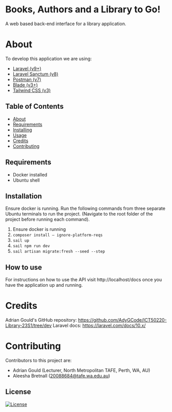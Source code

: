 # Books, Authors and a Library to Go!
 
A web based back-end interface for a library application.

# About

To develop this application we are using:
- [Laravel (v9+)](https://laravel.com)
- [Laravel Sanctum (v8)](https://laravel.com/docs/9.x/sanctum)
- [Postman (v7)]()
- [Blade (v3+)](https://laravel.com/docs/9.x/blade)
- [Tailwind CSS (v3)](https://tailwindcss.com)


## Table of Contents

- [About](#about)
- [Requirements](#requirements)
- [Installing](#installation)
- [Usage](#how-to-use)
- [Credits](#credits)
- [Contributing](#contributing)

## Requirements

- Docker installed
- Ubuntu shell


## Installation

Ensure docker is running.
Run the following commands from three separate Ubuntu terminals to run the project.
(Navigate to the root folder of the project before running each command).
1. Ensure docker is running
2. `composer install — ignore-platform-reqs`
2. `sail up`
3. `sail npm run dev`
4. `sail artisan migrate:fresh --seed --step`


## How to use
For instructions on how to use the API visit http://localhost/docs once you have the application up and running.

# Credits

Adrian Gould's GitHub repository: https://github.com/AdyGCode/ICT50220-Library-23S1/tree/dev 
Laravel docs: https://laravel.com/docs/10.x/

# Contributing

Contributors to this project are:
- Adrian Gould (Lecturer, North Metropolitan TAFE, Perth, WA, AU)
- Aleesha Bretnall (20088684@tafe.wa.edu.au)


## License

[![License](https://img.shields.io/badge/License-BSD_2--Clause-orange.svg)](https://opensource.org/licenses/BSD-2-Clause)
